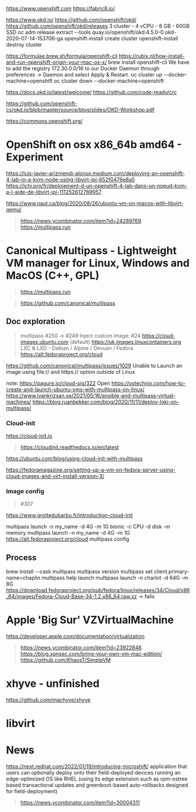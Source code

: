 https://www.openshift.com https://fabric8.io/

https://www.okd.io/
https://github.com/openshift/okd/
https://github.com/openshift/okd/releases
 3 cluster - 4 vCPU - 8 GB - 60GB SSD
oc adm release extract --tools quay.io/openshift/okd:4.5.0-0.okd-2020-07-14-153706-ga
openshift-install create cluster
openshift-install destroy cluster

https://formulae.brew.sh/formula/openshift-cli
https://rubix.nl/how-install-and-run-openshift-origin-your-mac-os-x/
  brew install openshift-cli
We have to add the registry 172.30.0.0/16 to our Docker Daemon through preferences -> Daemon and select Apply & Restart.
oc cluster up --docker-machine=openshift
oc cluster down --docker-machine=openshift

https://docs.okd.io/latest/welcome/
https://github.com/code-ready/crc


 https://github.com/openshift-cs/okd.io/blob/master/source/blog/slides/OKD-Workshop.pdf

https://commons.openshift.org/

# OpenShift on osx x86_64b amd64 - Experiment
https://luis-javier-arizmendi-alonso.medium.com/deploying-an-openshift-4-lab-in-a-kvm-node-using-libvirt-ipi-652f0476e8a5
https://ichi.pro/fr/deploiement-d-un-openshift-4-lab-dans-un-noeud-kvm-a-l-aide-de-libvirt-ipi-111252612769957

https://www.naut.ca/blog/2020/08/26/ubuntu-vm-on-macos-with-libvirt-qemu/
> https://news.ycombinator.com/item?id=24289769
  > https://multipass.run

# Canonical Multipass - Lightweight VM manager for Linux, Windows and MacOS (C++, GPL)
> https://multipass.run
  
> https://github.com/canonical/multipass

## Doc exploration
> multipass #250 -> #249 Inject custom image: #24
 > https://cloud-images.ubuntu.com (default)
 > https://uk.images.linuxcontainers.org LXC & LXD - Debian / Alpine / Devuan / Fedora
 > https://alt.fedoraproject.org/cloud
    
https://github.com/canonical/multipass/issues/1029 Unable to Launch an image using file:// and https:// option outside of Linux
    
note: https://pagure.io/cloud-sig/322 Open
https://ostechnix.com/how-to-create-and-launch-ubuntu-vms-with-multipass-on-linux/
https://www.ivankrizsan.se/2021/05/16/ansible-and-multipass-virtual-machines/
https://blog.ruanbekker.com/blog/2020/11/11/deploy-loki-on-multipass/

### Cloud-init
https://cloud-init.io

> https://cloudinit.readthedocs.io/en/latest

https://ubuntu.com/blog/using-cloud-init-with-multipass
  
https://fedoramagazine.org/setting-up-a-vm-on-fedora-server-using-cloud-images-and-virt-install-version-3/

### Image config
> #307

https://www.grottedubarbu.fr/introduction-cloud-init

multipass launch -n my_name -d 4G -m 1G bionic
-c CPU
-d disk
-m memory
multipass launch -n my_name -d 4G -m 1G https://alt.fedoraproject.org/cloud
multipass config
## Process
brew install --cask multipass
multipass version
multipass set client.primary-name=chaplin
multipass help launch
multipass launch -n charlot -d 64G -m 8G https://download.fedoraproject.org/pub/fedora/linux/releases/34/Cloud/x86_64/images/Fedora-Cloud-Base-34-1.2.x86_64.raw.xz
-> fails 

# Apple 'Big Sur' VZVirtualMachine
https://developer.apple.com/documentation/virtualization
> https://news.ycombinator.com/item?id=23922846
https://blog.xpnsec.com/bring-your-own-vm-mac-edition/
> https://github.com/KhaosT/SimpleVM  

# xhyve - unfinished
https://github.com/machyve/xhyve


# libvirt

# News
https://next.redhat.com/2022/01/19/introducing-microshift/ application that users can optionally deploy onto their field-deployed devices running an edge-optimized OS like RHEL (using its edge extension such as  rpm-ostree based transactional updates and greenboot-based auto-rollbacks designed for field-deployment)
> https://news.ycombinator.com/item?id=30004311